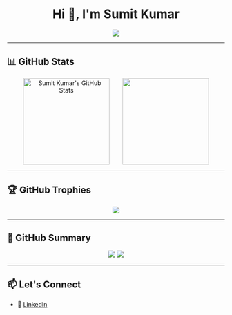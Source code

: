 <h1 align="center">Hi 👋, I'm Sumit Kumar</h1>
<p align="center">
  <img src="https://readme-typing-svg.herokuapp.com?center=true&vCenter=true&lines=Passionate+Java+Developer;Spring+Boot+Microservices+Expert;Open+Source+Contributor" />
</p>

---

## 📊 GitHub Stats

<div align="center" style="display: flex; flex-wrap: wrap; justify-content: center; gap: 30px;">

<img src="https://github-readme-stats.vercel.app/api?username=sumitkumar1503&show_icons=true&hide_title=true&hide_rank=true&count_private=true&theme=tokyonight" alt="Sumit Kumar's GitHub Stats" height="200">
  
  
  <img src="https://github-readme-stats.vercel.app/api/top-langs/?username=sumitkumar1503&layout=compact&theme=tokyonight" height="200" />

</div>


---

## 🏆 GitHub Trophies

<p align="center">
  <img src="https://github-profile-trophy.vercel.app/?username=sumitkumar1503&theme=gruvbox&no-frame=true&margin-w=15&column=7" />
</p>

---

## 🚀 GitHub Summary

<p align="center">
  <img src="https://img.shields.io/github/followers/sumitkumar1503?label=Followers&style=social" />
  <img src="https://img.shields.io/github/stars/sumitkumar1503?label=Stars&style=social" />
</p>

---

## 📫 Let's Connect

- 🔗 [LinkedIn](https://linkedin.com/in/sumitkumar1503)
